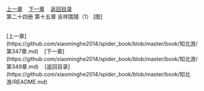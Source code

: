 
[上一章](https://github.com/xiaominghe2014/spider_book/blob/master/book/知北游/第347章.md)&nbsp;&nbsp;&nbsp;&nbsp;[下一章](https://github.com/xiaominghe2014/spider_book/blob/master/book/知北游/第349章.md)&nbsp;&nbsp;&nbsp;&nbsp;[返回目录](https://github.com/xiaominghe2014/spider_book/blob/master/book/知北游/README.md)
<br /> 第二十四册 第十五章 吉祥围猎（1） [图]<br />
    
  <br />
[上一章](https://github.com/xiaominghe2014/spider_book/blob/master/book/知北游/第347章.md)&nbsp;&nbsp;&nbsp;&nbsp;[下一章](https://github.com/xiaominghe2014/spider_book/blob/master/book/知北游/第349章.md)&nbsp;&nbsp;&nbsp;&nbsp;[返回目录](https://github.com/xiaominghe2014/spider_book/blob/master/book/知北游/README.md)
